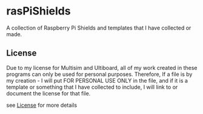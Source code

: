 # rasPiShields
A collection of Raspberry Pi Shields and templates that I have collected or made.


## License

Due to my license for Multisim and Ultiboard, all of my work created in these programs can only be used for personal purposes.
Therefore, If a file is by my creation - I will put FOR PERSONAL USE ONLY in the file, and if it is a template or something that I have collected to include, I will link to or document the license for that file.

see [License](LICENSE) for more details
